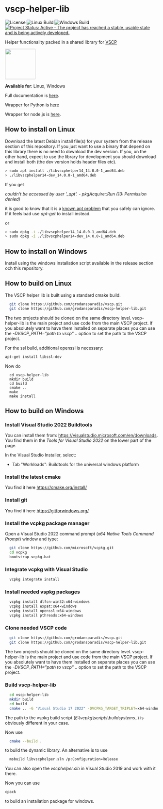 # vscp-helper-lib

![License](https://img.shields.io/badge/license-MIT-blue.svg)
![Linux Build](https://github.com/grodansparadis/vscp-helper-lib/actions/workflows/build.yml/badge.svg) 
![Windows Build](https://github.com/grodansparadis/vscp-helper-lib/actions/workflows/msbuild.yml/badge.svg)
[![Project Status: Active – The project has reached a stable, usable state and is being actively developed.](https://www.repostatus.org/badges/latest/active.svg)](https://www.repostatus.org/#active)


Helper functionality packed in a shared library for [VSCP](https://www.vscp.org)

<img src="https://vscp.org/images/logo.png" width="100">

**Available for**: Linux, Windows

Full documentation is [here](https://docs.vscp.org/#vscphelper).

Wrapper for Python is [here](https://github.com/grodansparadis/pyvscp)

Wrapper for node.js is [here](https://github.com/grodansparadis/node-vscp-helper).

## How to install on Linux

Download the latest Debian install file(s) for your system from the release section of this repository. If you just want to use a binary that depend on this library there is no need to download the dev version. If you, on the other hand, expect to use the library for development you should download and install both (the dev version holds header files etc).

```bash
> sudo apt install ./libvscphelper14_14.0.0-1_amd64.deb
> ./libvscphelper14-dev_14.0.0-1_amd64.deb
```

If you get 

*couldn't be accessed by user '_apt'. - pkgAcquire::Run (13: Permission denied)* 

it is good to know that it is a [known apt problem](https://forums.linuxmint.com/viewtopic.php?t=280054) that you safely can ignore. If it feels bad use *apt-get* to install instead.

or 

```bash
> sudo dpkg -i ./libvscphelper14_14.0.0-1_amd64.deb
> sudo dpkg -i ./libvscphelper14-dev_14.0.0-1_amd64.deb
```

## How to install on Windows
Install using the windows installation script available in the release section och this repository.

## How to build on Linux
The VSCP helper lib is built using a standard cmake build.

```bash
  git clone https://github.com/grodansparadis/vscp.git
  git clone https://github.com/grodansparadis/vscp-helper-lib.git
```
The two projects should be cloned on the same directory level. vscp-helper-lib is the main project and use code from the main VSCP project. If you absolutely want to have them installed on separate places you can use the _-DVSCP_PATH="path to vscp" .._ option to set the path to the VSCP project.

For the ssl build, additional openssl is necessary:

```bash
apt-get install libssl-dev
```

Now do 

```
  cd vscp-helper-lib
  mkdir build
  cd build
  cmake ..
  make
  make install
```


## How to build on Windows

### Install Visual Studio 2022 Buildtools

You can install them from: https://visualstudio.microsoft.com/en/downloads. You find them in the _Tools for Visual Studio 2022_ on the lower part of the page. 

In the Visual Studio Installer, select:
  
  - Tab "Workloads": Buildtools for the universal windows platform

### Install the latest cmake

You find it here https://cmake.org/install/

### Install git

You find it here https://gitforwindows.org/
### Install the vcpkg package manager

Open a Visual Studio 2022 command prompt (_x64 Native Tools Command Prompt_) window and type:
    
```bash    
  git clone https://github.com/microsoft/vcpkg.git
  cd vcpkg
  bootstrap-vcpkg.bat
``` 
  
### Integrate vcpkg with Visual Studio 

``` bash
  vcpkg integrate install
```
  
###  Install needed vspkg packages

```bash
  vcpkg install dlfcn-win32:x64-windows
  vcpkg install expat:x64-windows
  vcpkg install openssl:x64-windows
  vcpkg install pthreads:x64-windows
```

### Clone needed VSCP code

```bash
  git clone https://github.com/grodansparadis/vscp.git
  git clone https://github.com/grodansparadis/vscp-helper-lib.git
```
The two projects should be cloned on the same directory level. vscp-helper-lib is the main project and use code from the main VSCP project. If you absolutely want to have them installed on separate places you can use the _-DVSCP_PATH="path to vscp" .._ option to set the path to the VSCP project.

### Build vscp-helper-lib

```bash
  cd vscp-helper-lib
  mkdir build
  cd build
  cmake .. -G "Visual Studio 17 2022" -DVCPKG_TARGET_TRIPLET=x64-windows  -DCMAKE_TOOLCHAIN_FILE=E:\vcpkg\scripts\buildsystems\vcpkg.cmake
```

The path to the vspkg build script (_E:\vcpkg\scripts\buildsystems.._) is obviously different in your case.

Now use

```bash
  cmake --build .
```

to build the dynamic library. An alternative is to use

```bash
  msbuild libvscphelper.sln /p:Configuration=Release
```

You can also open the _vscphelper.sln_ in Visual Studio 2019 and work with it there.

Now you can use 

```bash
cpack
```

to build an installation package for windows.